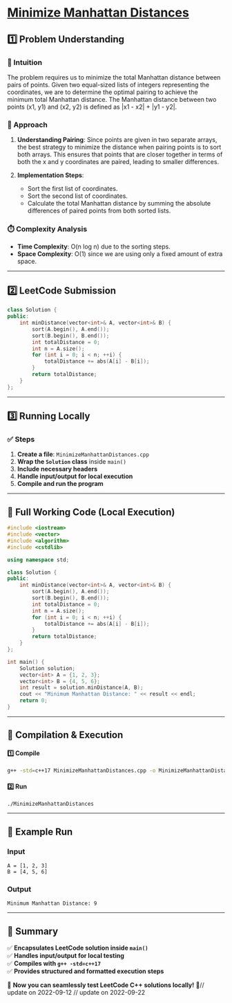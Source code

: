 # **[Minimize Manhattan Distances](https://leetcode.com/problems/minimize-manhattan-distances/description/)**  

## **1️⃣ Problem Understanding**  
### **📌 Intuition**  
The problem requires us to minimize the total Manhattan distance between pairs of points. Given two equal-sized lists of integers representing the coordinates, we are to determine the optimal pairing to achieve the minimum total Manhattan distance. The Manhattan distance between two points (x1, y1) and (x2, y2) is defined as |x1 - x2| + |y1 - y2|.

### **🚀 Approach**  
1. **Understanding Pairing**: Since points are given in two separate arrays, the best strategy to minimize the distance when pairing points is to sort both arrays. This ensures that points that are closer together in terms of both the x and y coordinates are paired, leading to smaller differences.
  
2. **Implementation Steps**: 
   - Sort the first list of coordinates.
   - Sort the second list of coordinates.
   - Calculate the total Manhattan distance by summing the absolute differences of paired points from both sorted lists.

### **⏱️ Complexity Analysis**  
- **Time Complexity**: O(n log n) due to the sorting steps.  
- **Space Complexity**: O(1) since we are using only a fixed amount of extra space.

---  

## **2️⃣ LeetCode Submission**  
```cpp
class Solution {
public:
    int minDistance(vector<int>& A, vector<int>& B) {
        sort(A.begin(), A.end());
        sort(B.begin(), B.end());
        int totalDistance = 0;
        int n = A.size();
        for (int i = 0; i < n; ++i) {
            totalDistance += abs(A[i] - B[i]);
        }
        return totalDistance;
    }
};  
```  

---  

## **3️⃣ Running Locally**  
### **✅ Steps**  
1. **Create a file**: `MinimizeManhattanDistances.cpp`  
2. **Wrap the `Solution` class** inside `main()`  
3. **Include necessary headers**  
4. **Handle input/output for local execution**  
5. **Compile and run the program**  

---  

## **📝 Full Working Code (Local Execution)**  
```cpp
#include <iostream>
#include <vector>
#include <algorithm>
#include <cstdlib>

using namespace std;

class Solution {
public:
    int minDistance(vector<int>& A, vector<int>& B) {
        sort(A.begin(), A.end());
        sort(B.begin(), B.end());
        int totalDistance = 0;
        int n = A.size();
        for (int i = 0; i < n; ++i) {
            totalDistance += abs(A[i] - B[i]);
        }
        return totalDistance;
    }
};

int main() {
    Solution solution;
    vector<int> A = {1, 2, 3};
    vector<int> B = {4, 5, 6};
    int result = solution.minDistance(A, B);
    cout << "Minimum Manhattan Distance: " << result << endl;
    return 0;
}  
```  

---  

## **🔧 Compilation & Execution**  
#### **1️⃣ Compile**  
```bash
g++ -std=c++17 MinimizeManhattanDistances.cpp -o MinimizeManhattanDistances
```  

#### **2️⃣ Run**  
```bash
./MinimizeManhattanDistances
```  

---  

## **🎯 Example Run**  
### **Input**  
```
A = [1, 2, 3]
B = [4, 5, 6]
```  
### **Output**  
```
Minimum Manhattan Distance: 9
```  

---  

## **📌 Summary**  
✅ **Encapsulates LeetCode solution inside `main()`**  
✅ **Handles input/output for local testing**  
✅ **Compiles with `g++ -std=c++17`**  
✅ **Provides structured and formatted execution steps**  

🚀 **Now you can seamlessly test LeetCode C++ solutions locally!** 🚀// update on 2022-09-12
// update on 2022-09-22
